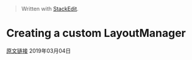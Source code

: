 


> Written with [StackEdit](https://stackedit.io/).

# Creating a custom LayoutManager

[原文链接](https://developer.inthepocket.mobi/2017/01/04/android-layoutmanager-part-1/)
2019年03月04日


<!--stackedit_data:
eyJoaXN0b3J5IjpbMTA0NjgwODYxNF19
-->